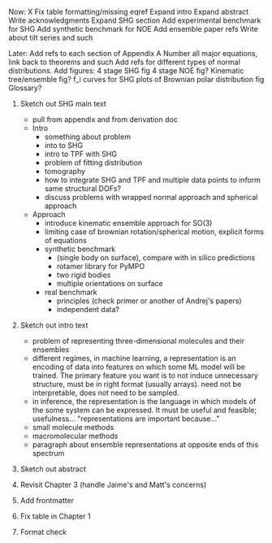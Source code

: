 Now:
    X Fix table formatting/missing eqref
    Expand intro
    Expand abstract
    Write acknowledgments
    Expand SHG section
    Add experimental benchmark for SHG
    Add synthetic benchmark for NOE
    Add ensemble paper refs
    Write about tilt series and such

Later:
    Add refs to each section of Appendix A
    Number all major equations, link back to theorems and such
    Add refs for different types of normal distributions.
    Add figures:
        4 stage SHG fig
        4 stage NOE fig?
        Kinematic tree/ensemble fig?
        f_i curves for SHG
        plots of Brownian polar distribution fig
    Glossary?


1. Sketch out SHG main text
    - pull from appendix and from derivation doc
    - Intro
        + something about problem
        + into to SHG
        + intro to TPF with SHG
        + problem of fitting distribution
        + tomography
        + how to integrate SHG and TPF and multiple data points to inform same structural DOFs?
        + discuss problems with wrapped normal approach and spherical approach
    - Approach
        + introduce kinematic ensemble approach for SO(3)
        + limiting case of brownian rotation/spherical motion, explicit forms of equations
        + synthetic benchmark
            - (single body on surface), compare with in silico predictions
            - rotamer library for PyMPO
            - two rigid bodies
            - multiple orientations on surface
        + real benchmark
            - principles (check primer or another of Andrej's papers)
            - independent data?
    
2. Sketch out intro text
    - problem of representing three-dimensional molecules and their ensembles
    - different regimes, in machine learning, a representation is an encoding of data into features on which some ML model will be trained. The primary feature you want is to not induce unnecessary structure, must be in right format (usually arrays). need not be interpretable, does not need to be sampled.
    - in inference, the representation is the language in which models of the some system can be expressed. It must be useful and feasible; usefulness...
    "representations are important because..."
    - small molecule methods
    - macromolecular methods
    - paragraph about ensemble representations at opposite ends of this spectrum
3. Sketch out abstract
4. Revisit Chapter 3 (handle Jaime's and Matt's concerns)
5. Add frontmatter
6. Fix table in Chapter 1
7. Format check